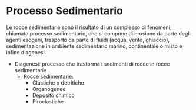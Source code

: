 # Processo Sedimentario

Le rocce sedimentarie sono il risultato di un complesso di fenomeni, chiamato processo sedimentario, che si compone di erosione da parte degli agenti esogeni, trasporto da parte di fluidi (acqua, vento, ghiaccio), sedimentazione in ambiente sedimentario marino, continentale o misto e infine diagenesi.

  * Diagenesi: processo che trasforma i sedimenti di rocce in rocce sedimentarie
    * Rocce sedimentarie:
      * Clastiche o detritiche
      * Organogenee
      * Deposito chimico
      * Piroclastiche
